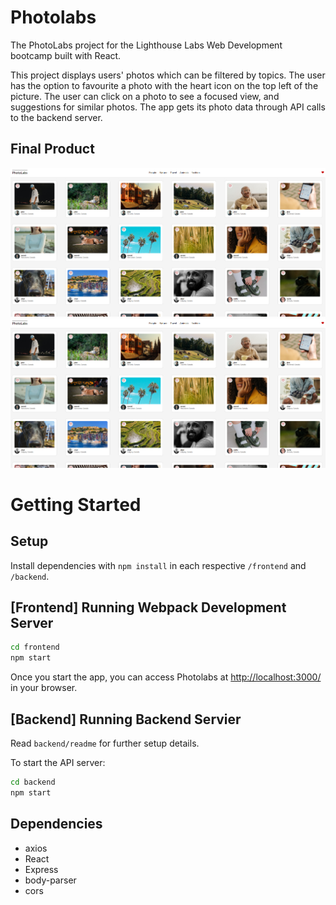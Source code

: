 # Photolabs
The PhotoLabs project for the Lighthouse Labs Web Development bootcamp built with React. 

This project displays users' photos which can be filtered by topics. The user has the option to favourite a photo with the heart icon on the top left of the picture. The user can click on a photo to see a focused view, and suggestions for similar photos. The app gets its photo data through API calls to the backend server.

## Final Product

!["Screenshot of Home View"](https://github.com/bmoyy/photolabs/blob/master/docs/photolabs-homeview.png)
!["Screenshot of Modal View"](https://github.com/bmoyy/photolabs/blob/master/docs/photolabs-homeview.png)

# Getting Started

## Setup

Install dependencies with `npm install` in each respective `/frontend` and `/backend`.

## [Frontend] Running Webpack Development Server

```sh
cd frontend
npm start
```
Once you start the app, you can access Photolabs at <http://localhost:3000/> in your browser.

## [Backend] Running Backend Servier

Read `backend/readme` for further setup details.

To start the API server:
```sh
cd backend
npm start
```

## Dependencies
- axios
- React
- Express
- body-parser
- cors